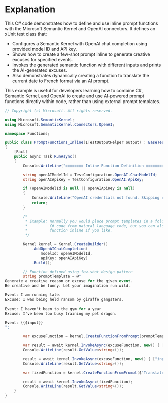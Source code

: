 # Explanation

This C# code demonstrates how to define and use inline prompt functions with the Microsoft Semantic Kernel and OpenAI connectors. It defines an xUnit test class that:
- Configures a Semantic Kernel with OpenAI chat completion using provided model ID and API key.
- Shows how to create a few-shot prompt inline to generate creative excuses for specified events.
- Invokes the generated semantic function with different inputs and prints the AI-generated excuses.
- Also demonstrates dynamically creating a function to translate the current date to French format via an AI prompt.

This example is useful for developers learning how to combine C#, Semantic Kernel, and OpenAI to create and use AI-powered prompt functions directly within code, rather than using external prompt templates.

```csharp
// Copyright (c) Microsoft. All rights reserved.

using Microsoft.SemanticKernel;
using Microsoft.SemanticKernel.Connectors.OpenAI;

namespace Functions;

public class PromptFunctions_Inline(ITestOutputHelper output) : BaseTest(output)
{
    [Fact]
    public async Task RunAsync()
    {
        Console.WriteLine("======== Inline Function Definition ========");

        string openAIModelId = TestConfiguration.OpenAI.ChatModelId;
        string openAIApiKey = TestConfiguration.OpenAI.ApiKey;

        if (openAIModelId is null || openAIApiKey is null)
        {
            Console.WriteLine("OpenAI credentials not found. Skipping example.");
            return;
        }

        /*
         * Example: normally you would place prompt templates in a folder to separate
         *          C# code from natural language code, but you can also define a semantic
         *          function inline if you like.
         */

        Kernel kernel = Kernel.CreateBuilder()
            .AddOpenAIChatCompletion(
                modelId: openAIModelId,
                apiKey: openAIApiKey)
            .Build();

        // Function defined using few-shot design pattern
        string promptTemplate = @"
Generate a creative reason or excuse for the given event.
Be creative and be funny. Let your imagination run wild.

Event: I am running late.
Excuse: I was being held ransom by giraffe gangsters.

Event: I haven't been to the gym for a year
Excuse: I've been too busy training my pet dragon.

Event: {{$input}}
";

        var excuseFunction = kernel.CreateFunctionFromPrompt(promptTemplate, new OpenAIPromptExecutionSettings() { MaxTokens = 100, Temperature = 0.4, TopP = 1 });

        var result = await kernel.InvokeAsync(excuseFunction, new() { ["input"] = "I missed the F1 final race" });
        Console.WriteLine(result.GetValue<string>());

        result = await kernel.InvokeAsync(excuseFunction, new() { ["input"] = "sorry I forgot your birthday" });
        Console.WriteLine(result.GetValue<string>());

        var fixedFunction = kernel.CreateFunctionFromPrompt($"Translate this date {DateTimeOffset.Now:f} to French format", new OpenAIPromptExecutionSettings() { MaxTokens = 100 });

        result = await kernel.InvokeAsync(fixedFunction);
        Console.WriteLine(result.GetValue<string>());
    }
}
```
